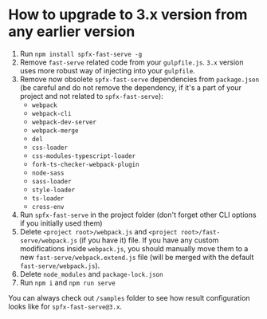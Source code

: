 # How to upgrade to 3.x version from **any** earlier version

1. Run `npm install spfx-fast-serve -g`
2. Remove `fast-serve` related code from your `gulpfile.js`. `3.x` version uses more robust way of injecting into your `gulpfile`.
3. Remove now obsolete `spfx-fast-serve` dependencies from `package.json` (be careful and do not remove the dependency, if it's a part of your project and not related to `spfx-fast-serve`):
    - `webpack`
    - `webpack-cli`
    - `webpack-dev-server`
    - `webpack-merge`
    - `del`
    - `css-loader`
    - `css-modules-typescript-loader`
    - `fork-ts-checker-webpack-plugin`
    - `node-sass`
    - `sass-loader`
    - `style-loader`
    - `ts-loader`
    - `cross-env`
4. Run `spfx-fast-serve` in the project folder (don't forget other CLI options if you initially used them)
5. Delete `<project root>/webpack.js` and `<project root>/fast-serve/webpack.js` (if you have it) file. If you have any custom modifications inside `webpack.js`, you should manually move them to a new `fast-serve/webpack.extend.js` file (will be merged with the default `fast-serve/webpack.js`).
6. Delete `node_modules` and `package-lock.json`
7. Run `npm i` and `npm run serve`

You can always check out `/samples` folder to see how result configuration looks like for `spfx-fast-serve@3.x`.
